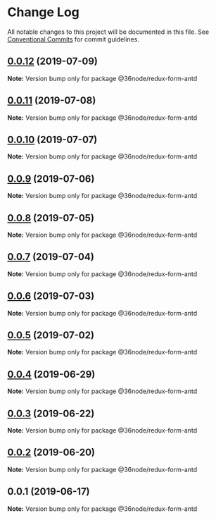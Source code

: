 # Change Log

All notable changes to this project will be documented in this file.
See [Conventional Commits](https://conventionalcommits.org) for commit guidelines.

## [0.0.12](https://github.com/36node/sketch/compare/@36node/redux-form-antd@0.0.11...@36node/redux-form-antd@0.0.12) (2019-07-09)

**Note:** Version bump only for package @36node/redux-form-antd





## [0.0.11](https://github.com/36node/sketch/compare/@36node/redux-form-antd@0.0.10...@36node/redux-form-antd@0.0.11) (2019-07-08)

**Note:** Version bump only for package @36node/redux-form-antd





## [0.0.10](https://github.com/36node/sketch/compare/@36node/redux-form-antd@0.0.9...@36node/redux-form-antd@0.0.10) (2019-07-07)

**Note:** Version bump only for package @36node/redux-form-antd





## [0.0.9](https://github.com/36node/sketch/compare/@36node/redux-form-antd@0.0.8...@36node/redux-form-antd@0.0.9) (2019-07-06)

**Note:** Version bump only for package @36node/redux-form-antd





## [0.0.8](https://github.com/36node/sketch/compare/@36node/redux-form-antd@0.0.7...@36node/redux-form-antd@0.0.8) (2019-07-05)

**Note:** Version bump only for package @36node/redux-form-antd





## [0.0.7](https://github.com/36node/sketch/compare/@36node/redux-form-antd@0.0.6...@36node/redux-form-antd@0.0.7) (2019-07-04)

**Note:** Version bump only for package @36node/redux-form-antd





## [0.0.6](https://github.com/36node/sketch/compare/@36node/redux-form-antd@0.0.5...@36node/redux-form-antd@0.0.6) (2019-07-03)

**Note:** Version bump only for package @36node/redux-form-antd





## [0.0.5](https://github.com/36node/sketch/compare/@36node/redux-form-antd@0.0.4...@36node/redux-form-antd@0.0.5) (2019-07-02)

**Note:** Version bump only for package @36node/redux-form-antd





## [0.0.4](https://github.com/36node/sketch/compare/@36node/redux-form-antd@0.0.3...@36node/redux-form-antd@0.0.4) (2019-06-29)

**Note:** Version bump only for package @36node/redux-form-antd





## [0.0.3](https://github.com/36node/sketch/compare/@36node/redux-form-antd@0.0.2...@36node/redux-form-antd@0.0.3) (2019-06-22)

**Note:** Version bump only for package @36node/redux-form-antd





## [0.0.2](https://github.com/36node/sketch/compare/@36node/redux-form-antd@0.0.1...@36node/redux-form-antd@0.0.2) (2019-06-20)

**Note:** Version bump only for package @36node/redux-form-antd





## 0.0.1 (2019-06-17)

**Note:** Version bump only for package @36node/redux-form-antd
